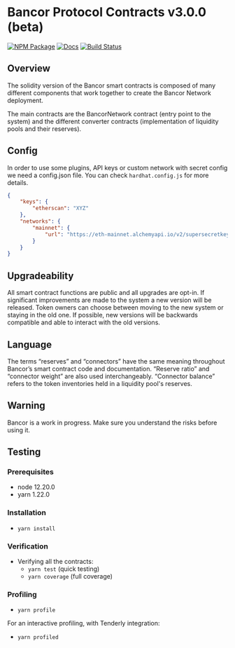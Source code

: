 ﻿# Bancor Protocol Contracts v3.0.0 (beta)

[![NPM Package](https://img.shields.io/npm/v/@bancor/contracts-v3.svg)](https://www.npmjs.org/package/@bancor/contracts-v3)
[![Docs](https://img.shields.io/badge/docs-%F0%9F%93%84-blue)](https://docs.bancor.network/)
[![Build Status](https://github.com/bancorprotocol/contracts-v3/actions/workflows/workflow.yml/badge.svg)](https://github.com/bancorprotocol/contracts-v3/actions/workflows/workflow.yml)

## Overview

The solidity version of the Bancor smart contracts is composed of many different components that work together to create the Bancor Network deployment.

The main contracts are the BancorNetwork contract (entry point to the system) and the different converter contracts (implementation of liquidity pools and their reserves).

## Config

In order to use some plugins, API keys or custom network with secret config we need a config.json file. You can check `hardhat.config.js` for more details.

```json
{
    "keys": {
        "etherscan": "XYZ"
    },
    "networks": {
        "mainnet": {
            "url": "https://eth-mainnet.alchemyapi.io/v2/supersecretkey"
        }
    }
}
```

## Upgradeability

All smart contract functions are public and all upgrades are opt-in. If significant improvements are made to the system a new version will be released. Token owners can choose between moving to the new system or staying in the old one. If possible, new versions will be backwards compatible and able to interact with the old versions.

## Language

The terms “reserves” and “connectors” have the same meaning throughout Bancor’s smart contract code and documentation. “Reserve ratio” and “connector weight” are also used interchangeably. “Connector balance” refers to the token inventories held in a liquidity pool's reserves.

## Warning

Bancor is a work in progress. Make sure you understand the risks before using it.

## Testing

### Prerequisites

-   node 12.20.0
-   yarn 1.22.0

### Installation

-   `yarn install`

### Verification

-   Verifying all the contracts:
    -   `yarn test` (quick testing)
    -   `yarn coverage` (full coverage)

### Profiling

-   `yarn profile`

For an interactive profiling, with Tenderly integration:

-   `yarn profiled`
